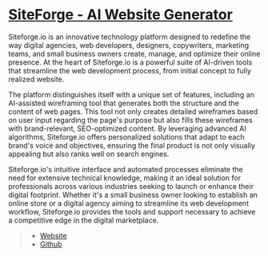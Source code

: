 
# [SiteForge - AI Website Generator](https://siteforge.io)

Siteforge.io is an innovative technology platform designed to redefine the way digital agencies, web developers, designers, copywriters, marketing teams, and small business owners create, manage, and optimize their online presence. At the heart of Siteforge.io is a powerful suite of AI-driven tools that streamline the web development process, from initial concept to fully realized website.

The platform distinguishes itself with a unique set of features, including an AI-assisted wireframing tool that generates both the structure and the content of web pages. This tool not only creates detailed wireframes based on user input regarding the page's purpose but also fills these wireframes with brand-relevant, SEO-optimized content. By leveraging advanced AI algorithms, Siteforge.io offers personalized solutions that adapt to each brand's voice and objectives, ensuring the final product is not only visually appealing but also ranks well on search engines.

Siteforge.io's intuitive interface and automated processes eliminate the need for extensive technical knowledge, making it an ideal solution for professionals across various industries seeking to launch or enhance their digital footprint. Whether it's a small business owner looking to establish an online store or a digital agency aiming to streamline its web development workflow, Siteforge.io provides the tools and support necessary to achieve a competitive edge in the digital marketplace.

> - [Website](https://siteforge.io)
> - [Github](https://github.com/apps/siteforge-app)

